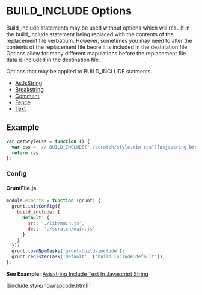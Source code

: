 # BUILD_INCLUDE Options

Build_include statements may be used without options which will resullt in the build_include statement being replaced with the contents of the replacement file verbatium.
However, sometimes you may need to alter the contents of the replacement file beore it is included in the destination
file. Options allow for many different mapulations before the replacement file data is included in the
destination file.

Options that may be applied to BUILD_INCLUDE statments.

* [AsJsString](asjsstring/)
* [Breakstring](breakstring/)
* [Comment](comment/)
* [Fence](fence/)
* [Text](text/)

## Example

<div class="nowrapcode">

```js
var getStyleCss = function () {
  var css = '// BUILD_INCLUDE("./scratch/style.min.css")[asjsstring,breakString?width=80]';
  return css;
};
```

</div>

### Config

#### GruntFile.js

```js
module.exports = function (grunt) {
  grunt.initConfig({
    build_include: {
      default: {
        src: './lib/main.js',
        dest: './scratch/main.js'
      }
    }
  });
  grunt.loadNpmTasks('grunt-build-include');
  grunt.registerTask('default', ['build_include:default']);
};
```
**See Example:** [Asjsstring Include Text In Javascript String](/grunt-build-include/pages/examples/AsjsstringIncludeTextInJavascriptString.html)

[[include:style/nowrapcode.html]]